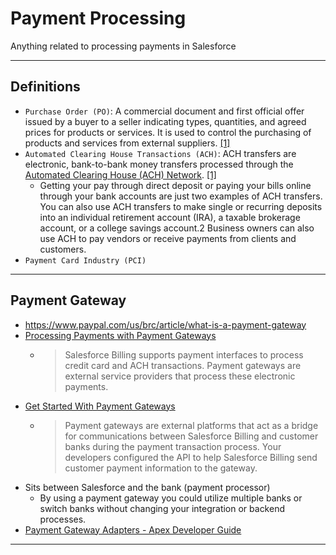 # Payment Processing

Anything related to processing payments in Salesforce

---

## Definitions

- `Purchase Order (PO)`: A commercial document and first official offer issued by a buyer to a seller indicating types, quantities, and agreed prices for products or services. It is used to control the purchasing of products and services from external suppliers. [[1]](https://en.wikipedia.org/wiki/Purchase_order)
- `Automated Clearing House Transactions (ACH)`: ACH transfers are electronic, bank-to-bank money transfers processed through the [Automated Clearing House (ACH) Network](https://www.investopedia.com/terms/a/ach.asp). [[1]](https://www.investopedia.com/ach-transfers-what-are-they-and-how-do-they-work-4590120)
  - Getting your pay through direct deposit or paying your bills online through your bank accounts are just two examples of ACH transfers. You can also use ACH transfers to make single or recurring deposits into an individual retirement account (IRA), a taxable brokerage account, or a college savings account.2 Business owners can also use ACH to pay vendors or receive payments from clients and customers.
- `Payment Card Industry (PCI)`

---

## Payment Gateway

- <https://www.paypal.com/us/brc/article/what-is-a-payment-gateway>
- [Processing Payments with Payment Gateways](https://help.salesforce.com/articleView?id=sf.blng_payment_gateways.htm&type=5)
  - > Salesforce Billing supports payment interfaces to process credit card and ACH transactions. Payment gateways are external service providers that process these electronic payments.
- [Get Started With Payment Gateways](https://help.salesforce.com/articleView?id=sf.blng_payment_gateway_overview.htm&type=5)
  - > Payment gateways are external platforms that act as a bridge for communications between Salesforce Billing and customer banks during the payment transaction process. Your developers configured the API to help Salesforce Billing send customer payment information to the gateway.
- Sits between Salesforce and the bank (payment processor)
  - By using a payment gateway you could utilize multiple banks or switch banks without changing your integration or backend processes.
- [Payment Gateway Adapters - Apex Developer Guide](https://developer.salesforce.com/docs/atlas.en-us.apexcode.meta/apexcode/apex_commercepayments_adapter_intro.htm)

---
